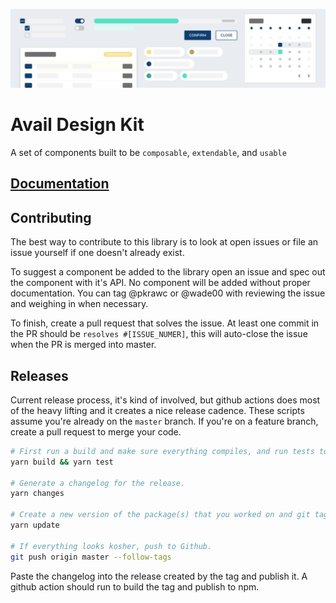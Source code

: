 ![Avail Design Kit](./public/designkit_cover.png)

# Avail Design Kit

A set of components built to be `composable`, `extendable`, and `usable`

## [Documentation](https://design.avail.co)

## Contributing

The best way to contribute to this library is to look at open issues or file an issue yourself if one doesn't already exist.

To suggest a component be added to the library open an issue and spec out the component with it's API. No component will be added without proper documentation. You can tag @pkrawc or @wade00 with reviewing the issue and weighing in when necessary.

To finish, create a pull request that solves the issue. At least one commit in the PR should be `resolves #[ISSUE_NUMER]`, this will auto-close the issue when the PR is merged into master.

## Releases

Current release process, it's kind of involved, but github actions does most of the heavy lifting and it creates a nice release cadence. These scripts assume you're already on the `master` branch. If you're on a feature branch, create a pull request to merge your code.

```bash
# First run a build and make sure everything compiles, and run tests to make sure all are passing
yarn build && yarn test

# Generate a changelog for the release.
yarn changes

# Create a new version of the package(s) that you worked on and git tag locally.
yarn update

# If everything looks kosher, push to Github.
git push origin master --follow-tags
```

Paste the changelog into the release created by the tag and publish it. A github action should run to build the tag and publish to npm.
